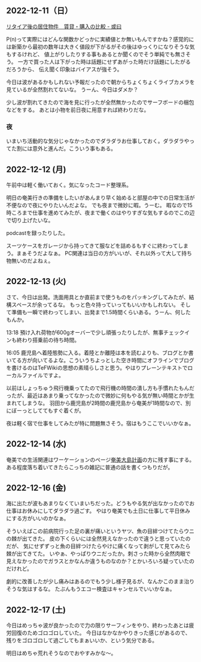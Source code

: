 ## 2022-12-11（日）

[リタイア後の居住物件　賃貸・購入の比較 - 或曰](https://blog2.issei.org/2022/12/10/wohnung-miete-vs-kaufen/)

P(n)って実際にはどんな関数かどっかに実績値とか無いもんですかね？感覚的には新築から最初の数年は大きく値段が下がるがその後はゆっくりになりそうな気もするけれど、
値上がりしたりする事もあるとか聞くのでそう単純でも無さそう。
一方で買った人は下がった時は話題にせずあがった時だけ話題にしたがるだろうから、
伝え聞く印象はバイアスが強そう。

今日は波があるかもしれない予報だったので朝からちょくちょくライブカメラを見ているが全然割れてないな。
うーん、今日はダメか？

少し波が割れてきたので海を見に行ったが全然無かったのでサーフボードの梱包などをする。
あとは小物を前日夜に用意すれば終わりだな。

### 夜

いまいち活動的な気分じゃなかったのでダラダラお仕事しておく。ダラダラやってた割には意外と進んだ。こういう事もある。

## 2022-12-12 (月)

午前中は軽く働いておく。気になったコード整理系。

明日の奄美行きの準備をしたいがあんまり早く始めると部屋の中での日常生活が不便なので夜にやりたいんだよな。
でも夜まで微妙に暇。うーむ。
暇なので15時ころまで仕事を進めてみたが、夜まで働くのはやりすぎな気もするのでこの辺で切り上げたいな。

podcastを録ったりした。

スーツケースをガレージから持ってきて服などを詰めるもすぐに終わってしまう。まぁそうだよなぁ。
PC関連は当日の方がいいが、それ以外って大して持ち物無いのだよねぇ。

## 2022-12-13 (火)

さて、今日は出発。洗面用具とか直前まで使うものをパッキングしてみたが、結構スペースが余ってるな。
もっと色々持っていってもいいかもしれない。
そして準備も一瞬で終わってしまい、出発まで1.5時間くらいある。うーん、何したもんか。

13:18 預け入れ荷物が600gオーバーで少し頑張ったりしたが、無事チェックインも終わり搭乗前の待ち時間。

16:05 鹿児島へ着陸態勢に入る。着陸とか離陸は本を読むよりも、ブログとか書いてる方が向いてるよな。こういうちよっとした空き時間にオフラインでブログを書けるのはTeFWikiの思想の素晴らしさと思う。やはりプレーンテキストでローカルファイルですよ。

以前はしょっちゅう飛行機乗ってたので飛行機の時間の潰し方も手慣れたもんだったが、最近はあまり乗ってなかったので微妙に何もやる気が無い時間とかが生まれてしまうな。
羽田から鹿児島が2時間の鹿児島から奄美が1時間なので、別にぼーっとしててもすぐ着くが。

夜は軽く宿で仕事をしてみたが特に問題無さそう。宿はもうここでいいかなぁ。

## 2022-12-14 (水)

奄美での生活関連はワーケーションのページ[奄美大島計画](奄美大島計画.md)の方に残す事にする。
ある程度落ち着いてきたらこっちの雑記に普通の話を書くつもりだが。

## 2022-12-16 (金)

海に出たが波もあまりなくていまいちだった。どうもやる気が出なかったのでお仕事はお休みにしてダラダラ過ごす。
やはり奄美でも土日に仕事して平日休みにする方がいいのかなぁ。

そういえばこの前病院行った足の裏が痛いというヤツ、魚の目絆つけてたらウニの棘が出てきた。
皮の下くらいには全然見えなかったので違うと思っていたのだが、
気にせずずっと魚の目絆つけたらやけに痛くなって剥がして見てみたら棘が出てきてた。
いやぁ、やっぱりウニだったか。刺さった時から全然肉眼で見えなかったのでガラスとかなんか違うものなのか？とかいろいろ疑っていたのだけれど。

劇的に改善したが少し痛みはあるのでもう少し様子見るが、なんかこのまま治りそうな気はするな。
たぶんもうエコー検査はキャンセルでいいかなぁ。

## 2022-12-17 (土)

今日はめっちゃ波が良かったので力の限りサーフィンをやり、終わったあとは疲労回復のためゴロゴロしていた。
今日はなかなかやりきった感じがあるので、残りをゴロゴロして過ごしてもまぁいいか、という気分である。

明日はめちゃ荒れそうなのでおやすみかな〜。